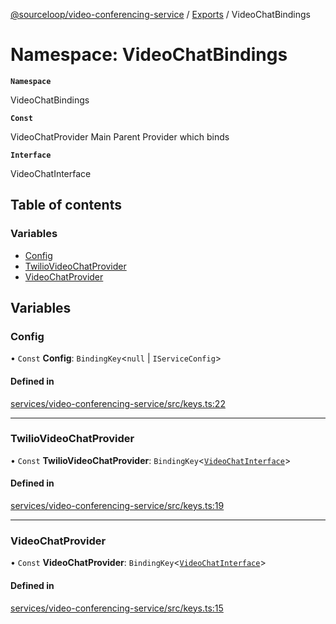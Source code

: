 [@sourceloop/video-conferencing-service](../README.md) / [Exports](../modules.md) / VideoChatBindings

# Namespace: VideoChatBindings

**`Namespace`**

VideoChatBindings

**`Const`**

VideoChatProvider Main Parent Provider which binds

**`Interface`**

VideoChatInterface

## Table of contents

### Variables

- [Config](VideoChatBindings.md#config)
- [TwilioVideoChatProvider](VideoChatBindings.md#twiliovideochatprovider)
- [VideoChatProvider](VideoChatBindings.md#videochatprovider)

## Variables

### Config

• `Const` **Config**: `BindingKey`<``null`` \| `IServiceConfig`\>

#### Defined in

[services/video-conferencing-service/src/keys.ts:22](https://github.com/sourcefuse/loopback4-microservice-catalog/blob/b93c60ac7/services/video-conferencing-service/src/keys.ts#L22)

___

### TwilioVideoChatProvider

• `Const` **TwilioVideoChatProvider**: `BindingKey`<[`VideoChatInterface`](../interfaces/VideoChatInterface.md)\>

#### Defined in

[services/video-conferencing-service/src/keys.ts:19](https://github.com/sourcefuse/loopback4-microservice-catalog/blob/b93c60ac7/services/video-conferencing-service/src/keys.ts#L19)

___

### VideoChatProvider

• `Const` **VideoChatProvider**: `BindingKey`<[`VideoChatInterface`](../interfaces/VideoChatInterface.md)\>

#### Defined in

[services/video-conferencing-service/src/keys.ts:15](https://github.com/sourcefuse/loopback4-microservice-catalog/blob/b93c60ac7/services/video-conferencing-service/src/keys.ts#L15)
